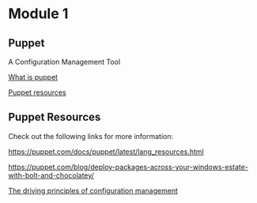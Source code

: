 # Module 1

## Puppet

A Configuration Management Tool

[What is puppet](https://www.coursera.org/learn/configuration-management-cloud/lecture/wAyPs/what-is-puppet)

[Puppet resources](https://www.coursera.org/learn/configuration-management-cloud/lecture/0kd5I/puppet-resources)

## Puppet Resources

Check out the following links for more information:

https://puppet.com/docs/puppet/latest/lang_resources.html

https://puppet.com/blog/deploy-packages-across-your-windows-estate-with-bolt-and-chocolatey/

[The driving principles of configuration management](https://www.coursera.org/learn/configuration-management-cloud/lecture/A3ZZB/the-driving-principles-of-configuration-management)
